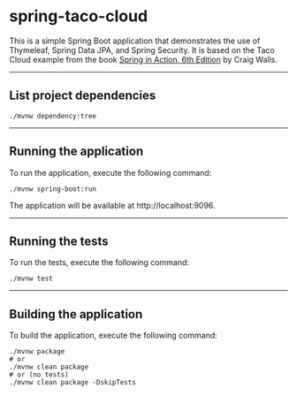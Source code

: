 # spring-taco-cloud

This is a simple Spring Boot application that demonstrates the use of Thymeleaf, Spring Data JPA, and Spring Security.
It is based on the Taco Cloud example from the book [Spring in Action, 6th Edition](https://www.manning.com/books/spring-in-action-sixth-edition) by Craig Walls.

---
## List project dependencies


```
./mvnw dependency:tree
```


---
## Running the application
To run the application, execute the following command:

```
./mvnw spring-boot:run
```

The application will be available at http://localhost:9096.

---
## Running the tests

To run the tests, execute the following command:

```
./mvnw test
```

---
## Building the application

To build the application, execute the following command:

```shell
./mvnw package
# or
./mvnw clean package
# or (no tests)
./mvnw clean package -DskipTests
```

